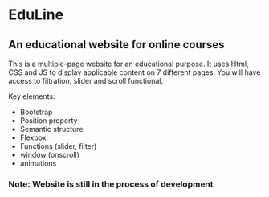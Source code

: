 # EduLine
## An educational website for online courses

This is a multiple-page website for an educational purpose. It uses Html, CSS and JS to display applicable content on 7 different pages. You will have access to filtration, slider and scroll functional.

Key elements:

* Bootstrap
* Position property
* Semantic structure
* Flexbox
* Functions (slider, filter)
* window (onscroll)
* animations

### Note: Website is still in the process of development
